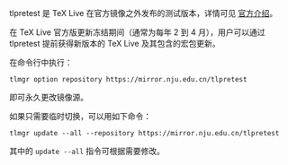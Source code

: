 tlpretest 是 TeX Live 在官方镜像之外发布的测试版本，详情可见 [官方介绍](https://www.tug.org/texlive/pretest.html)。

在 TeX Live 官方版更新冻结期间（通常为每年 2 到 4 月），用户可以通过 tlpretest 提前获得新版本的 TeX Live 及其包含的宏包更新。

在命令行中执行：

```
tlmgr option repository https://mirror.nju.edu.cn/tlpretest
```

即可永久更改镜像源。

如果只需要临时切换，可以用如下命令：

```
tlmgr update --all --repository https://mirror.nju.edu.cn/tlpretest
```

其中的 `update --all` 指令可根据需要修改。